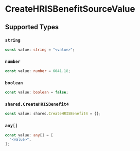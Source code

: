 # CreateHRISBenefitSourceValue


## Supported Types

### `string`

```typescript
const value: string = "<value>";
```

### `number`

```typescript
const value: number = 6041.18;
```

### `boolean`

```typescript
const value: boolean = false;
```

### `shared.CreateHRISBenefit4`

```typescript
const value: shared.CreateHRISBenefit4 = {};
```

### `any[]`

```typescript
const value: any[] = [
  "<value>",
];
```

